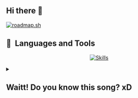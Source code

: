 ## Hi there 👋
[![roadmap.sh](https://roadmap.sh/card/wide/670bf8c7791f57dd60a4405d?variant=dark)](https://roadmap.sh)

<h2> 🚀 &nbsp;Languages and Tools </h2>
<!-- <p align="left">
<img src="https://cdn.jsdelivr.net/gh/devicons/devicon@latest/icons/html5/html5-original.svg" width="45" height="45"/>
<img src="https://cdn.jsdelivr.net/gh/devicons/devicon@latest/icons/css3/css3-original.svg" width="45" height="45"/>  
<img src="https://cdn.jsdelivr.net/gh/devicons/devicon@latest/icons/tailwindcss/tailwindcss-original.svg" width="45" height="45"/>
<img src="https://cdn.jsdelivr.net/gh/devicons/devicon@latest/icons/javascript/javascript-original.svg" width="45" height="45"/>
<img src="https://cdn.jsdelivr.net/gh/devicons/devicon@latest/icons/typescript/typescript-original.svg" width="45" height="45"/>
<img src="https://cdn.jsdelivr.net/gh/devicons/devicon@latest/icons/csharp/csharp-original.svg" width="45" height="45"/>
<img src="https://cdn.jsdelivr.net/gh/devicons/devicon@latest/icons/go/go-original.svg" width="45" height="45"/>
<img src="https://cdn.jsdelivr.net/gh/devicons/devicon@latest/icons/react/react-original.svg" width="45" height="45"/>
<img src="https://cdn.jsdelivr.net/gh/devicons/devicon@latest/icons/threejs/threejs-original.svg" width="45" height="45"/>
<img src="https://cdn.jsdelivr.net/gh/devicons/devicon@latest/icons/vuejs/vuejs-original.svg" width="45" height="45"/>
<img src="https://cdn.jsdelivr.net/gh/devicons/devicon@latest/icons/nodejs/nodejs-original-wordmark.svg" width="45" height="45"/>
<img src="https://cdn.jsdelivr.net/gh/devicons/devicon@latest/icons/nextjs/nextjs-original.svg" width="45" height="45"/>
<img src="https://cdn.jsdelivr.net/gh/devicons/devicon@latest/icons/express/express-original.svg" width="45" height="45"/>
<img src="https://cdn.jsdelivr.net/gh/devicons/devicon@latest/icons/redux/redux-original.svg" width="45" height="45"/>
<img src="https://cdn.jsdelivr.net/gh/devicons/devicon@latest/icons/mongodb/mongodb-original-wordmark.svg" width="45" height="45"/>
<img src="https://cdn.jsdelivr.net/gh/devicons/devicon@latest/icons/mongoose/mongoose-original-wordmark.svg" width="45" height="45"/>
<img src="https://cdn.jsdelivr.net/gh/devicons/devicon@latest/icons/prisma/prisma-original.svg" width="45" height="45"/>
<img src="https://cdn.jsdelivr.net/gh/devicons/devicon@latest/icons/redis/redis-plain-wordmark.svg" width="45" height="45"/>
<img src="https://cdn.jsdelivr.net/gh/devicons/devicon@latest/icons/jest/jest-plain.svg" width="45" height="45"/>
<img src="https://cdn.jsdelivr.net/gh/devicons/devicon@latest/icons/postman/postman-original.svg" width="45" height="45"/>
<img src="https://cdn.jsdelivr.net/gh/devicons/devicon@latest/icons/docker/docker-original-wordmark.svg" width="45" height="45"/>
<img src="https://cdn.jsdelivr.net/gh/devicons/devicon@latest/icons/git/git-original.svg" width="45" height="45"/>
</p> -->
<p align="center">
  <a href="https://skillicons.dev">
    <img src="https://skillicons.dev/icons?i=html,css,tailwind,js,ts,cs,go,react,nextjs,vue,threejs,nodejs,express,redux,mongodb,prisma,redis,jest,postman,docker,git" alt="Skills" />
  </a>
</p>

<details>
  <summary><h2>Waitt! Do you know this song? xD</h2></summary>
[![spotify-github-profile](https://spotify-github-profile.kittinanx.com/api/view?uid=31j3kcr6e67zb754exby27udxpsq&cover_image=true&theme=default&show_offline=false&background_color=000000&interchange=false&bar_color_cover=false)](https://spotify-github-profile.kittinanx.com/api/view?uid=31j3kcr6e67zb754exby27udxpsq&redirect=true)

</details>
<!--
**pirateskinerx/pirateskinerx** is a ✨ _special_ ✨ repository because its `README.md` (this file) appears on your GitHub profile.

Here are some ideas to get you started:

- 🔭 I’m currently working on Front-End Development.
- 🌱 I’m currently learning Back-End.
- 👯 I’m looking to collaborate on ...
- 🤔 I’m looking for help with ...
- 💬 Ask me about ...
- 📫 How to reach me: ...
- 😄 Pronouns: ...
- ⚡ Fun fact: lol
-->
